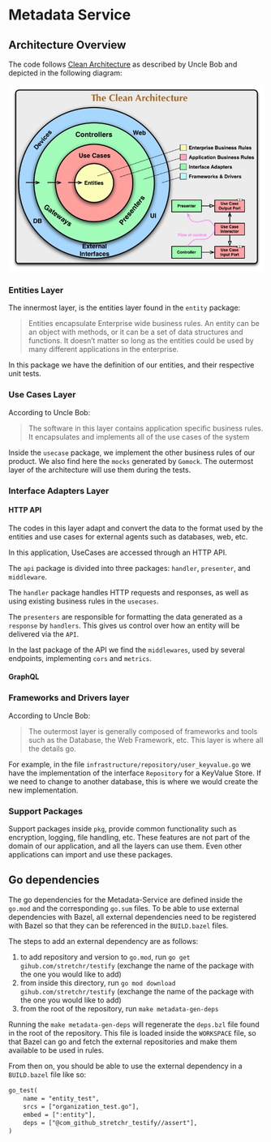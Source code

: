 # Metadata Service

## Architecture Overview
The code follows [Clean Architecture](https://blog.cleancoder.com/uncle-bob/2012/08/13/the-clean-architecture.html) as
described by Uncle Bob and depicted in the following diagram:

![Clean Architecture Diagram](CleanArchitecture.jpg "The Clean Architecture")

### Entities Layer

The innermost layer, is the entities layer found in the `entity` package:

> Entities encapsulate Enterprise wide business rules. An entity can be an object with methods, or it can be a set of data structures and functions. It doesn’t matter so long as the entities could be used by many different applications in the enterprise.

In this package we have the definition of our entities, and their respective unit tests.

### Use Cases Layer

According to Uncle Bob:

> The software in this layer contains application specific business rules. It encapsulates and implements all of the use cases of the system

Inside the `usecase` package, we implement the other business rules of our product.
We also find here the `mocks` generated by `Gomock`. The outermost layer of the
architecture will use them during the tests.



### Interface Adapters Layer


#### HTTP API

The codes in this layer adapt and convert the data to the format used by the entities and use cases for
external agents such as databases, web, etc.

In this application, UseCases are accessed through an HTTP API.

The `api` package is divided into three packages: `handler`, `presenter`, and `middleware`.

The `handler` package handles HTTP requests and responses, as well as using existing business rules in the `usecases`.

The `presenters` are responsible for formatting the data generated as a `response` by `handlers`. This gives us
control over how an entity will be delivered via the `API`.

In the last package of the API we find the `middlewares`, used by several endpoints, implementing `cors` and `metrics`.

#### GraphQL


### Frameworks and Drivers layer

According to Uncle Bob:

> The outermost layer is generally composed of frameworks and tools such as the Database, the Web Framework, etc.
> This layer is where all the details go.

For example, in the file `infrastructure/repository/user_keyvalue.go` we have the implementation of
the interface `Repository` for a KeyValue Store. If we need to change to another database, this
is where we would create the new implementation.


### Support Packages

Support packages inside `pkg`, provide common functionality such as encryption, logging, file handling, etc. These
features are not part of the domain of our application, and all the layers can use them. Even other applications
can import and use these packages.

## Go dependencies

The go dependencies for the Metadata-Service are defined inside the `go.mod` and the corresponding `go.sum` files.
To be able to use external dependencies with Bazel, all external dependencies need to be registered with Bazel
so that they can be referenced in the `BUILD.bazel` files.

The steps to add an external dependency are as follows:
1. to add repository and version to `go.mod`, run `go get gihub.com/stretchr/testify`
  (exchange the name of the package with the one you would like to add)
1. from inside this directory, run `go mod download gihub.com/stretchr/testify`
  (exchange the name of the package with the one you would like to add)
1. from the root of the repository, run `make metadata-gen-deps`

Running the `make metadata-gen-deps` will regenerate the `deps.bzl` file found
in the root of the repository. This file is loaded inside the `WORKSPACE` file, so that Bazel
can go and fetch the external repositories and make them available to be used in rules.

From then on, you should be able to use the external dependency in a `BUILD.bazel` file like so:

```bazel
go_test(
    name = "entity_test",
    srcs = ["organization_test.go"],
    embed = [":entity"],
    deps = ["@com_github_stretchr_testify//assert"],
)
```
